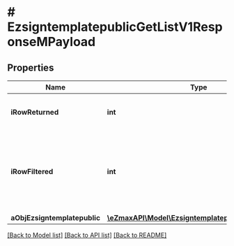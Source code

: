 # # EzsigntemplatepublicGetListV1ResponseMPayload

## Properties

Name | Type | Description | Notes
------------ | ------------- | ------------- | -------------
**iRowReturned** | **int** | The number of rows returned |
**iRowFiltered** | **int** | The number of rows matching your filters (if any) or the total number of rows |
**aObjEzsigntemplatepublic** | [**\eZmaxAPI\Model\EzsigntemplatepublicListElement[]**](EzsigntemplatepublicListElement.md) |  |

[[Back to Model list]](../../README.md#models) [[Back to API list]](../../README.md#endpoints) [[Back to README]](../../README.md)
